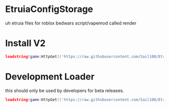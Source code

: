 # EtruiaConfigStorage
uh etruia files for roblox bedwars script/vapemod called render

# Install V2

```lua
loadstring(game:HttpGet(('https://raw.githubusercontent.com/Sail100/EtruiaConfigStorage/main/etruiav2/Install.lua')))()

```
# Development Loader
this should only be used by developers for beta releases. 

```lua
loadstring(game:HttpGet(('https://raw.githubusercontent.com/Sail100/EtruiaConfigStorage/main/EtruiaDevelopment/loader.lua')))()
